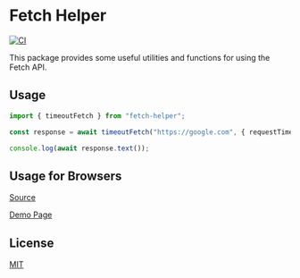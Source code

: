 Fetch Helper
==========

[![CI](https://github.com/magiclen/ts-fetch-helper/actions/workflows/ci.yml/badge.svg)](https://github.com/magiclen/ts-fetch-helper/actions/workflows/ci.yml)

This package provides some useful utilities and functions for using the Fetch API.

## Usage

```typescript
import { timeoutFetch } from "fetch-helper";

const response = await timeoutFetch("https://google.com", { requestTimeout: 10000, idleTimeout: 1000 });

console.log(await response.text());
```

## Usage for Browsers

[Source](demo.html)

[Demo Page](https://rawcdn.githack.com/magiclen/ts-fetch-helper/master/demo.html)

## License

[MIT](LICENSE)